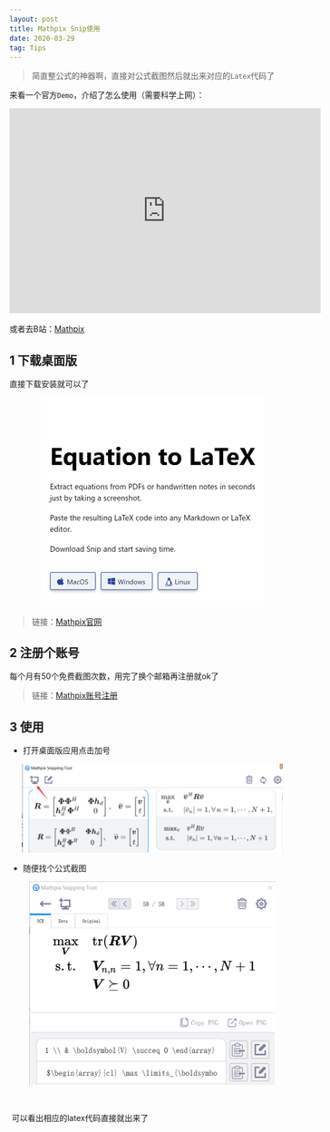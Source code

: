 ```yaml
---
layout: post
title: Mathpix Snip使用
date: 2020-03-29
tag: Tips
---
```


> 简直整公式的神器啊，直接对公式截图然后就出来对应的`Latex`代码了

来看一个官方`Demo`，介绍了怎么使用（需要科学上网）：

<center>
<iframe width="549" height="362" src="https://www.youtube.com/embed/j5iryTEJPsE" frameborder="0" allow="accelerometer; autoplay; encrypted-media; gyroscope; picture-in-picture" allowfullscreen></iframe>
</center>

或者去B站：[Mathpix](https://www.bilibili.com/video/BV1bb411K7iw?from=search&seid=9431557779484927865)

## 1 下载桌面版

直接下载安装就可以了

<center><img alt="fig svd_note1.svg" src="https://raw.githubusercontent.com/maye1998/photo/master/Tips/download_mathpix.png" style="zoom:50%;"/>
<div ></div> 
</center>

> 链接：[Mathpix官网](https://mathpix.com/)

## 2 注册个账号

每个月有50个免费截图次数，用完了换个邮箱再注册就ok了

> 链接：[Mathpix账号注册](https://accounts.mathpix.com/signup?referral_code=8ZBf5hC6GP)

## 3 使用

- 打开桌面版应用点击加号

<center><img alt="fig svd_note1.svg" src="https://raw.githubusercontent.com/maye1998/photo/master/Tips/mathpix_使用.png" style="zoom:45%;"/>
<div ></div> 
</center>



- 随便找个公式截图

<center><img alt="fig svd_note1.svg" src="https://raw.githubusercontent.com/maye1998/photo/master/Tips/mathpix_使用2.png
" style="zoom:50%;"/>
<div ></div> 
</center>

​		

​		可以看出相应的latex代码直接就出来了